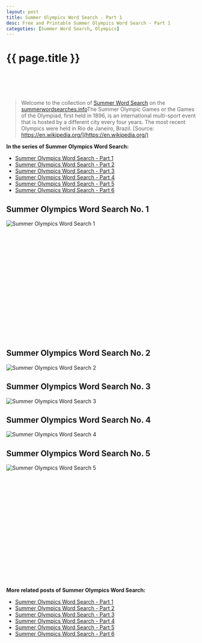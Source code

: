 ```yaml
---
layout: post
title: Summer Olympics Word Search - Part 1
desc: Free and Printable Summer Olympics Word Search - Part 1
categoties: [Summer Word Search, Olympics]
---
```

{{ page.title }}
================
<script async src="//pagead2.googlesyndication.com/pagead/js/adsbygoogle.js"></script><!-- UnderTitleAds --> <ins class="adsbygoogle" style="display:inline-block;width:468px;height:60px" data-ad-client="ca-pub-6753140515841889" data-ad-slot="4010138290"></ins><script> (adsbygoogle = window.adsbygoogle || []).push({}); </script>

> Welcome to the collection of [Summer Word Search](http://summerwordsearches.info/) on the [summerwordsearches.info](http://summerwordsearches.info/)The Summer Olympic Games or the Games of the Olympiad, first held in 1896, is an international multi-sport event that is hosted by a different city every four years. The most recent Olympics were held in Rio de Janeiro, Brazil. [Source: https://en.wikipedia.org/](https://en.wikipedia.org/)

**In the series of Summer Olympics Word Search:**

* [Summer Olympics Word Search - Part 1](http://summerwordsearches.info/2018/04/23/Summer-Olympics-Word-Search-part-1.html)
* [Summer Olympics Word Search - Part 2](http://summerwordsearches.info/2018/04/23/Summer-Olympics-Word-Search-part-2.html)
* [Summer Olympics Word Search - Part 3](http://summerwordsearches.info/2018/04/23/Summer-Olympics-Word-Search-part-3.html)
* [Summer Olympics Word Search - Part 4](http://summerwordsearches.info/2018/04/23/Summer-Olympics-Word-Search-part-4.html)
* [Summer Olympics Word Search - Part 5](http://summerwordsearches.info/2018/04/23/Summer-Olympics-Word-Search-part-5.html)
* [Summer Olympics Word Search - Part 6](http://summerwordsearches.info/2018/04/23/Summer-Olympics-Word-Search-part-6.html)

## Summer Olympics Word Search No. 1
![Summer Olympics Word Search 1](http://summerwordsearches.info/img1/Summer-Olympics-Word-Search%20(1).jpg "Summer Olympics Word Search 1")

<script async src="//pagead2.googlesyndication.com/pagead/js/adsbygoogle.js"></script><!-- Texxtonly --><ins class="adsbygoogle" style="display:inline-block;width:336px;height:280px" data-ad-client="ca-pub-6753140515841889" data-ad-slot="3207852233"></ins><script>(adsbygoogle = window.adsbygoogle || []).push({}); </script>

## Summer Olympics Word Search No. 2
![Summer Olympics Word Search 2](http://summerwordsearches.info/img1/Summer-Olympics-Word-Search%20(2).jpg "Summer Olympics Word Search 2")

## Summer Olympics Word Search No. 3
![Summer Olympics Word Search 3](http://summerwordsearches.info/img1/Summer-Olympics-Word-Search%20(3).jpg "Summer Olympics Word Search 3")

## Summer Olympics Word Search No. 4
![Summer Olympics Word Search 4](http://summerwordsearches.info/img1/Summer-Olympics-Word-Search%20(4).jpg "Summer Olympics Word Search 4")

## Summer Olympics Word Search No. 5
![Summer Olympics Word Search 5](http://summerwordsearches.info/img1/Summer-Olympics-Word-Search%20(5).jpg "Summer Olympics Word Search 5")

<script async src="//pagead2.googlesyndication.com/pagead/js/adsbygoogle.js"></script><!-- Texxtonly --><ins class="adsbygoogle" style="display:inline-block;width:336px;height:280px" data-ad-client="ca-pub-6753140515841889" data-ad-slot="3207852233"></ins><script>(adsbygoogle = window.adsbygoogle || []).push({}); </script>

**More related posts of Summer Olympics Word Search:**

* [Summer Olympics Word Search - Part 1](http://summerwordsearches.info/2018/04/23/Summer-Olympics-Word-Search-part-1.html)
* [Summer Olympics Word Search - Part 2](http://summerwordsearches.info/2018/04/23/Summer-Olympics-Word-Search-part-2.html)
* [Summer Olympics Word Search - Part 3](http://summerwordsearches.info/2018/04/23/Summer-Olympics-Word-Search-part-3.html)
* [Summer Olympics Word Search - Part 4](http://summerwordsearches.info/2018/04/23/Summer-Olympics-Word-Search-part-4.html)
* [Summer Olympics Word Search - Part 5](http://summerwordsearches.info/2018/04/23/Summer-Olympics-Word-Search-part-5.html)
* [Summer Olympics Word Search - Part 6](http://summerwordsearches.info/2018/04/23/Summer-Olympics-Word-Search-part-6.html)

